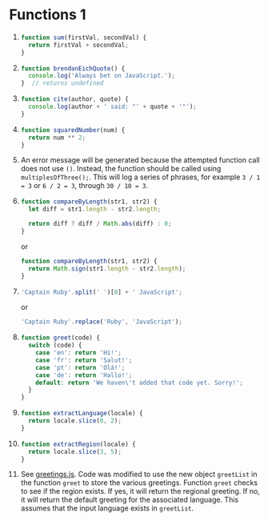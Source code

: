 # Functions 1

1. ```js
   function sum(firstVal, secondVal) {
     return firstVal + secondVal;
   }
   ```

2. ```js
   function brendanEichQuote() {
     console.log('Always bet on JavaScript.');
   }  // returns undefined
   ```

3. ```js
   function cite(author, quote) {
     console.log(author + ' said: "' + quote + '"');
   }
   ```

4. ```js
   function squaredNumber(num) {
     return num ** 2;
   }
   ```

5. An error message will be generated because the attempted function call does not use `()`. Instead, the function should be called using `multiplesOfThree();`. This will log a series of phrases, for example `3 / 1 = 3` or `6 / 2 = 3`, through `30 / 10 = 3`.

6. ```js
   function compareByLength(str1, str2) {
     let diff = str1.length - str2.length;

     return diff ? diff / Math.abs(diff) : 0;
   }
   ```
   or
   ```js
   function compareByLength(str1, str2) {
     return Math.sign(str1.length - str2.length);
   }
   ```

7. ```js
   'Captain Ruby'.split(' ')[0] + ' JavaScript';
   ```
   or
   ```js
   'Captain Ruby'.replace('Ruby', 'JavaScript');
   ```

8. ```js
   function greet(code) {
     switch (code) {
       case 'en': return 'Hi!';
       case 'fr': return 'Salut!';
       case 'pt': return 'Olá!';
       case 'de': return 'Hallo!';
       default: return 'We haven\'t added that code yet. Sorry!';
     }
   }
   ```

9. ```js
   function extractLanguage(locale) {
     return locale.slice(0, 2);
   }
   ```

10. ```js
    function extractRegion(locale) {
      return locale.slice(3, 5);
    }
    ```

11. See [greetings.js](greetings.js). Code was modified to use the new object `greetList` in the function `greet` to store the various greetings. Function `greet` checks to see if the region exists. If yes, it will return the regional greeting. If no, it will return the default greeting for the associated language. This assumes that the input language exists in `greetList`.